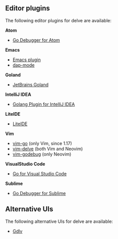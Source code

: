 ## Editor plugins

The following editor plugins for delve are available:

**Atom**
* [Go Debugger for Atom](https://github.com/lloiser/go-debug)

**Emacs**
* [Emacs plugin](https://github.com/benma/go-dlv.el/)
* [dap-mode](https://github.com/emacs-lsp/dap-mode#go-1)

**Goland**
* [JetBrains Goland](https://www.jetbrains.com/go)

**IntelliJ IDEA**
* [Golang Plugin for IntelliJ IDEA](https://plugins.jetbrains.com/plugin/9568-go)

**LiteIDE**
* [LiteIDE](https://github.com/visualfc/liteide)

**Vim**
* [vim-go](https://github.com/fatih/vim-go) (only Vim, since 1.17)
* [vim-delve](https://github.com/sebdah/vim-delve) (both Vim and Neovim)
* [vim-godebug](https://github.com/jodosha/vim-godebug) (only Neovim)

**VisualStudio Code**
* [Go for Visual Studio Code](https://github.com/golang/vscode-go)

**Sublime**
* [Go Debugger for Sublime](https://github.com/dishmaev/GoDebug)

## Alternative UIs

The following alternative UIs for delve are available:

* [Gdlv](https://github.com/aarzilli/gdlv)
